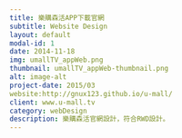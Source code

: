 ```yaml
---
title: 樂購森活APP下載官網
subtitle: Website Design
layout: default
modal-id: 1
date: 2014-11-18
img: umallTV_appWeb.png
thumbnail: umallTV_appWeb-thumbnail.png
alt: image-alt
project-date: 2015/03
website:http://gnux123.github.io/u-mall/
client: www.u-mall.tv
category: webDesign
description: 樂購森活官網設計，符合RWD設計。 
---
```

